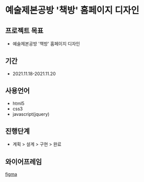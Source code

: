 # 예술제본공방 '책방' 홈페이지 디자인

## 프로젝트 목표
* 예술제본공방 '책방' 홈페이지 디자인

## 기간
* 2021.11.18-2021.11.20

## 사용언어
* html5
* css3
* javascript(jquery)

## 진행단계
* 계획 > 설계 > 구현 > 완료

## 와이어프레임
[figma](https://www.figma.com/file/wKCh2OMiZbbF1eUN9FpNaT/chaekbang?node-id=0%3A1)